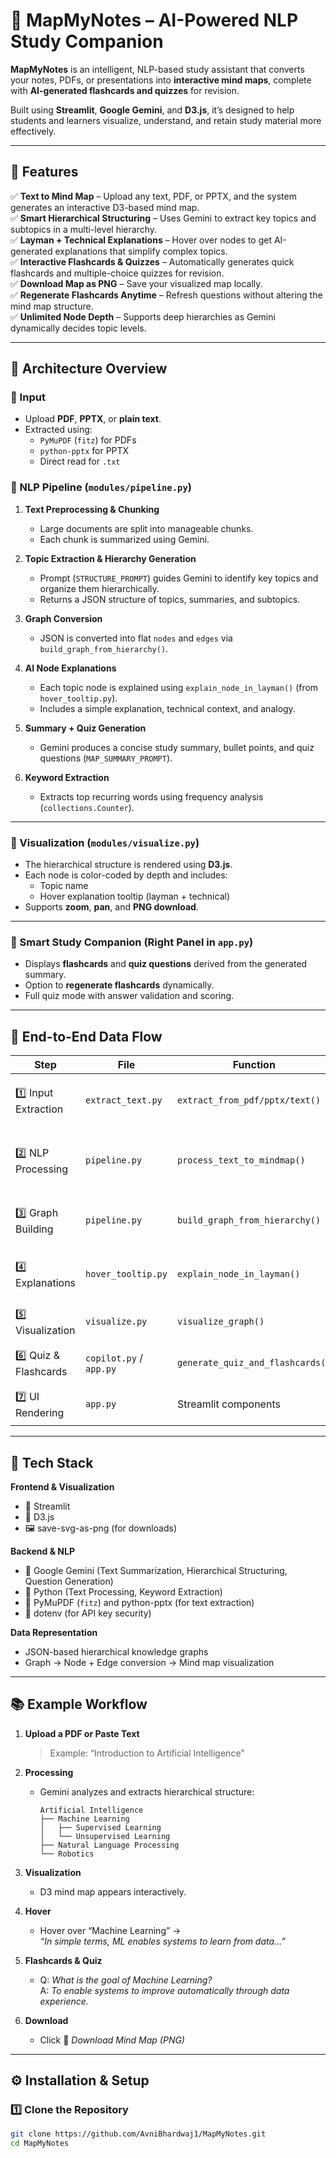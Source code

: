 # 🧠 MapMyNotes – AI-Powered NLP Study Companion

**MapMyNotes** is an intelligent, NLP-based study assistant that converts your notes, PDFs, or presentations into **interactive mind maps**, complete with **AI-generated flashcards and quizzes** for revision.

Built using **Streamlit**, **Google Gemini**, and **D3.js**, it’s designed to help students and learners visualize, understand, and retain study material more effectively.

---

## 🚀 Features

✅ **Text to Mind Map** – Upload any text, PDF, or PPTX, and the system generates an interactive D3-based mind map.  
✅ **Smart Hierarchical Structuring** – Uses Gemini to extract key topics and subtopics in a multi-level hierarchy.  
✅ **Layman + Technical Explanations** – Hover over nodes to get AI-generated explanations that simplify complex topics.  
✅ **Interactive Flashcards & Quizzes** – Automatically generates quick flashcards and multiple-choice quizzes for revision.  
✅ **Download Map as PNG** – Save your visualized map locally.  
✅ **Regenerate Flashcards Anytime** – Refresh questions without altering the mind map structure.  
✅ **Unlimited Node Depth** – Supports deep hierarchies as Gemini dynamically decides topic levels.

---

## 🧩 Architecture Overview

### 🔹 Input
- Upload **PDF**, **PPTX**, or **plain text**.
- Extracted using:
  - `PyMuPDF` (`fitz`) for PDFs
  - `python-pptx` for PPTX
  - Direct read for `.txt`

### 🔹 NLP Pipeline (`modules/pipeline.py`)
1. **Text Preprocessing & Chunking**
   - Large documents are split into manageable chunks.
   - Each chunk is summarized using Gemini.

2. **Topic Extraction & Hierarchy Generation**
   - Prompt (`STRUCTURE_PROMPT`) guides Gemini to identify key topics and organize them hierarchically.
   - Returns a JSON structure of topics, summaries, and subtopics.

3. **Graph Conversion**
   - JSON is converted into flat `nodes` and `edges` via `build_graph_from_hierarchy()`.

4. **AI Node Explanations**
   - Each topic node is explained using `explain_node_in_layman()` (from `hover_tooltip.py`).
   - Includes a simple explanation, technical context, and analogy.

5. **Summary + Quiz Generation**
   - Gemini produces a concise study summary, bullet points, and quiz questions (`MAP_SUMMARY_PROMPT`).

6. **Keyword Extraction**
   - Extracts top recurring words using frequency analysis (`collections.Counter`).

---

### 🔹 Visualization (`modules/visualize.py`)
- The hierarchical structure is rendered using **D3.js**.
- Each node is color-coded by depth and includes:
  - Topic name
  - Hover explanation tooltip (layman + technical)
- Supports **zoom**, **pan**, and **PNG download**.

---

### 🔹 Smart Study Companion (Right Panel in `app.py`)
- Displays **flashcards** and **quiz questions** derived from the generated summary.
- Option to **regenerate flashcards** dynamically.
- Full quiz mode with answer validation and scoring.

---

## 🧠 End-to-End Data Flow

| Step | File | Function | Description |
|------|------|-----------|--------------|
| 1️⃣ Input Extraction | `extract_text.py` | `extract_from_pdf/pptx/text()` | Extracts text from uploaded file |
| 2️⃣ NLP Processing | `pipeline.py` | `process_text_to_mindmap()` | Summarizes and extracts topic hierarchy |
| 3️⃣ Graph Building | `pipeline.py` | `build_graph_from_hierarchy()` | Converts hierarchy → nodes + edges |
| 4️⃣ Explanations | `hover_tooltip.py` | `explain_node_in_layman()` | AI explanation for hover tooltips |
| 5️⃣ Visualization | `visualize.py` | `visualize_graph()` | D3 mind map rendering |
| 6️⃣ Quiz & Flashcards | `copilot.py` / `app.py` | `generate_quiz_and_flashcards()` | Generates Q&A from summary |
| 7️⃣ UI Rendering | `app.py` | Streamlit components | Displays everything interactively |

---

## 🧰 Tech Stack

**Frontend & Visualization**
- 🧩 Streamlit  
- 🎨 D3.js  
- 🖼️ save-svg-as-png (for downloads)

**Backend & NLP**
- 🤖 Google Gemini (Text Summarization, Hierarchical Structuring, Question Generation)
- 🧠 Python (Text Processing, Keyword Extraction)
- 📄 PyMuPDF (`fitz`) and python-pptx (for text extraction)
- 🌿 dotenv (for API key security)

**Data Representation**
- JSON-based hierarchical knowledge graphs
- Graph → Node + Edge conversion → Mind map visualization

---

## 📚 Example Workflow

1. **Upload a PDF or Paste Text**
   > Example: “Introduction to Artificial Intelligence”

2. **Processing**
   - Gemini analyzes and extracts hierarchical structure:
     ```
     Artificial Intelligence
     ├── Machine Learning
     │   ├── Supervised Learning
     │   └── Unsupervised Learning
     ├── Natural Language Processing
     └── Robotics
     ```
3. **Visualization**
   - D3 mind map appears interactively.

4. **Hover**
   - Hover over “Machine Learning” →  
     *“In simple terms, ML enables systems to learn from data…”*

5. **Flashcards & Quiz**
   - Q: *What is the goal of Machine Learning?*  
     A: *To enable systems to improve automatically through data experience.*

6. **Download**
   - Click 📸 *Download Mind Map (PNG)*

---

## ⚙️ Installation & Setup

### 1️⃣ Clone the Repository
```bash
git clone https://github.com/AvniBhardwaj1/MapMyNotes.git
cd MapMyNotes
